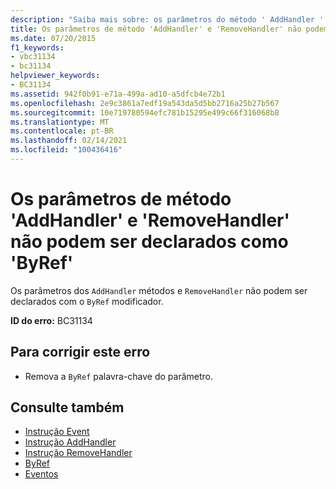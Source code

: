 ```yaml
---
description: "Saiba mais sobre: os parâmetros do método ' AddHandler ' e ' RemoveHandler ' não podem ser declarados ' ByRef '"
title: Os parâmetros de método 'AddHandler' e 'RemoveHandler' não podem ser declarados como 'ByRef'
ms.date: 07/20/2015
f1_keywords:
- vbc31134
- bc31134
helpviewer_keywords:
- BC31134
ms.assetid: 942f0b91-e71a-499a-ad10-a5dfcb4e72b1
ms.openlocfilehash: 2e9c3861a7edf19a543da5d5bb2716a25b27b567
ms.sourcegitcommit: 10e719780594efc781b15295e499c66f316068b8
ms.translationtype: MT
ms.contentlocale: pt-BR
ms.lasthandoff: 02/14/2021
ms.locfileid: "100436416"
---
```

# <a name="addhandler-and-removehandler-method-parameters-cannot-be-declared-byref"></a>Os parâmetros de método 'AddHandler' e 'RemoveHandler' não podem ser declarados como 'ByRef'

Os parâmetros dos `AddHandler` métodos e `RemoveHandler` não podem ser declarados com o `ByRef` modificador.  
  
 **ID do erro:** BC31134  
  
## <a name="to-correct-this-error"></a>Para corrigir este erro  
  
- Remova a `ByRef` palavra-chave do parâmetro.  
  
## <a name="see-also"></a>Consulte também

- [Instrução Event](../language-reference/statements/event-statement.md)
- [Instrução AddHandler](../language-reference/statements/addhandler-statement.md)
- [Instrução RemoveHandler](../language-reference/statements/removehandler-statement.md)
- [ByRef](../language-reference/modifiers/byref.md)
- [Eventos](../programming-guide/language-features/events/index.md)
